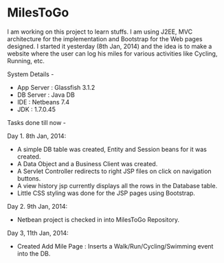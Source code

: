 MilesToGo
=========

I am working on this project to learn stuffs. I am using J2EE, MVC architecture for the implementation and Bootstrap for the Web pages designed.
I started it yesterday (8th Jan, 2014) and the idea is to make a website where the user can log his miles for various activities like Cycling, Running, etc. 

System Details - 
- App Server : Glassfish 3.1.2
- DB Server : Java DB
- IDE : Netbeans 7.4
- JDK : 1.7.0.45


Tasks done till now -

Day 1. 8th Jan, 2014: 
- A simple DB table was created, Entity and Session beans for it was created. 
- A Data Object and a Business Client was created.
- A Servlet Controller redirects to right JSP files on click on navigation buttons. 
- A view history jsp currently displays all the rows in the Database table. 
- Little CSS styling was done for the JSP pages using Bootstrap. 

Day 2. 9th Jan, 2014: 
- Netbean project is checked in into MilesToGo Repository.
 
Day 3, 11th Jan, 2014: 
- Created Add Mile Page : Inserts a Walk/Run/Cycling/Swimming event into the DB. 

